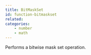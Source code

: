 ```yaml
---
title: BitMaskSet
id: function-bitmaskset
related:
categories:
    - number
    - math
---
```


Performs a bitwise mask set operation.
